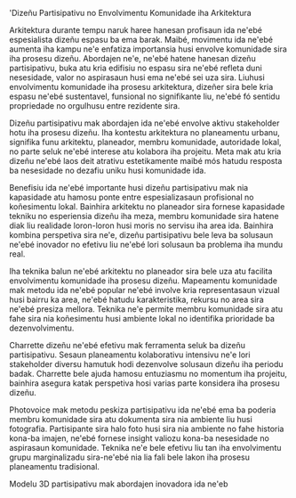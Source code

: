 'Dizeñu Partisipativu no Envolvimentu Komunidade iha Arkitektura

Arkitektura durante tempu naruk haree hanesan profisaun ida ne'ebé espesialista dizeñu espasu ba ema barak. Maibé, movimentu ida ne'ebé aumenta iha kampu ne'e enfatiza importansia husi envolve komunidade sira iha prosesu dizeñu. Abordajen ne'e, ne'ebé hatene hanesan dizeñu partisipativu, buka atu kria edifisiu no espasu sira ne'ebé refleta duni nesesidade, valor no aspirasaun husi ema ne'ebé sei uza sira. Liuhusi envolvimentu komunidade iha prosesu arkitektura, dizeñer sira bele kria espasu ne'ebé sustentavel, funsional no signifikante liu, ne'ebé fó sentidu propriedade no orgulhusu entre rezidente sira.

Dizeñu partisipativu mak abordajen ida ne'ebé envolve aktivu stakeholder hotu iha prosesu dizeñu. Iha kontestu arkitektura no planeamentu urbanu, signifika funu arkitektu, planeador, membru komunidade, autoridade lokal, no parte seluk ne'ebé interese atu kolabora iha projeitu. Meta mak atu kria dizeñu ne'ebé laos deit atrativu estetikamente maibé mós hatudu resposta ba nesesidade no dezafiu uniku husi komunidade ida.

Benefisiu ida ne'ebé importante husi dizeñu partisipativu mak nia kapasidade atu hamosu ponte entre espesializasaun profisional no koñesimentu lokal. Bainhira arkitektu no planeador sira fornese kapasidade tekniku no esperiensia dizeñu iha meza, membru komunidade sira hatene diak liu realidade loron-loron husi moris no servisu iha area ida. Bainhira kombina perspetiva sira ne'e, dizeñu partisipativu bele leva ba solusaun ne'ebé inovador no efetivu liu ne'ebé lori solusaun ba problema iha mundu real.

Iha teknika balun ne'ebé arkitektu no planeador sira bele uza atu facilita envolvimentu komunidade iha prosesu dizeñu. Mapeamentu komunidade mak metodu ida ne'ebé popular ne'ebé involve kria representasaun vizual husi bairru ka area, ne'ebé hatudu karakteristika, rekursu no area sira ne'ebé presiza mellora. Teknika ne'e permite membru komunidade sira atu fahe sira nia koñesimentu husi ambiente lokal no identifika prioridade ba dezenvolvimentu.

Charrette dizeñu ne'ebé efetivu mak ferramenta seluk ba dizeñu partisipativu. Sesaun planeamentu kolaborativu intensivu ne'e lori stakeholder diversu hamutuk hodi dezenvolve solusaun dizeñu iha periodu badak. Charrette bele ajuda hamosu entuziasmu no momentum iha projeitu, bainhira asegura katak perspetiva hosi varias parte konsidera iha prosesu dizeñu.

Photovoice mak metodu peskiza partisipativu ida ne'ebé ema ba poderia membru komunidade sira atu dokumenta sira nia ambiente liu husi fotografia. Partisipante sira halo foto husi sira nia ambiente no fahe historia kona-ba imajen, ne'ebé fornese insight valiozu kona-ba nesesidade no aspirasaun komunidade. Teknika ne'e bele efetivu liu tan iha envolvimentu grupu marginalizadu sira-ne'ebé nia lia fali bele lakon iha prosesu planeamentu tradisional.

Modelu 3D partisipativu mak abordajen inovadora ida ne'eb